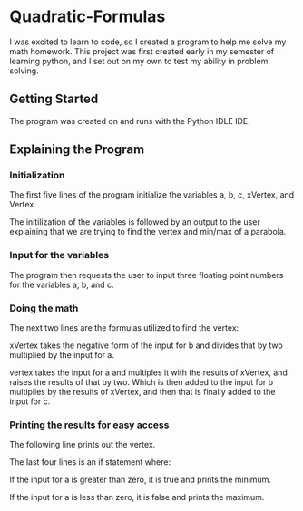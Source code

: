# Quadratic-Formulas
I was excited to learn to code, so I created a program to help me solve my math homework.
This project was first created early in my semester of learning python, and I set out on my own to test my ability in problem solving.

## Getting Started
The program was created on and runs with the Python IDLE IDE.

## Explaining the Program

### Initialization
The first five lines of the program initialize the variables a, b, c, xVertex, and Vertex.

The initilization of the variables is followed by an output to the user explaining that we are trying to find the vertex and min/max of a parabola.

### Input for the variables
The program then requests the user to input three floating point numbers for the variables a, b, and c.

### Doing the math
The next two lines are the formulas utilized to find the vertex:

xVertex takes the negative form of the input for b and divides that by two multiplied by the input for a.

vertex takes the input for a and multiples it with the results of xVertex, and raises the results of that by two. Which is then added to the input for b multiplies by the results of xVertex, and then that is finally added to the input for c.

### Printing the results for easy access
The following line prints out the vertex.

The last four lines is an if statement where:

If the input for a is greater than zero, it is true and prints the minimum.

If the input for a is less than zero, it is false and prints the maximum.

